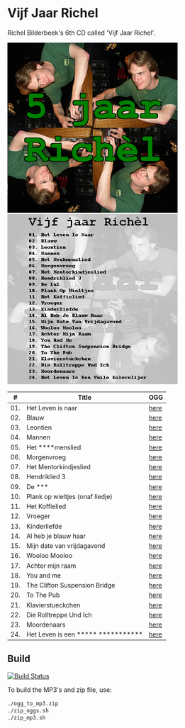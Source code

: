 # Vijf Jaar Richel

Richel Bilderbeek's 6th CD called 'Vijf Jaar Richel'.

![Cover art front](CD06_CoverartFront.png)
![Cover art back](CD06_CoverartBack.png)

| # | Title | OGG |
| --- | --- | --- |
| 01. | Het Leven is naar | [here](CD06_01HetLevenIsNaar20070120.ogg) |
| 02. | Blauw | [here](CD06_02Blauw20060902.ogg) |
| 03. | Leontien | [here](CD06_03Leontien.ogg) |
| 04. | Mannen | [here](CD06_04Mannen.ogg) |
| 05. | Het ****menslied | [here](CD06_05HetNeukmenslied.ogg) |
| 06. | Morgenvroeg | [here](CD06_06Morgenvroeg20060812.ogg) |
| 07. | Het Mentorkindjeslied | [here](CD06_07HetMentorkindjeslied.ogg) |
| 08. | Hendriklied 3 | [here](CD06_08Hendriklied3_20060812.ogg) |
| 09. | De *** | [here](CD06_09DeLul20060902.ogg) |
| 10. | Plank op wieltjes (onaf liedje) | [here](CD06_10PlankOpWieltjes20060812.ogg) |
| 11. | Het Koffielied | [here](CD06_11HetKoffielied.ogg) |
| 12. | Vroeger | [here](CD06_12Vroeger.ogg) |
| 13. | Kinderliefde | [here](CD06_13Kinderliefde.ogg) |
| 14. | Al heb je blauw haar | [here](CD06_14AlHebJeBlauwHaar20060902.ogg) |
| 15. | Mijn date van vrijdagavond | [here](CD06_15MijnDateVanVrijdagavond20070717_2.ogg) |
| 16. | Wooloo Mooloo | [here](CD06_16WoolooMooloo20060902.ogg) |
| 17. | Achter mijn raam | [here](CD06_17AchterMijnRaam20060717_2.ogg) |
| 18. | You and me | [here](CD06_18YouAndMe.ogg) |
| 19. | The Clifton Suspension Bridge | [here](CD06_19TheCliftonSuspensionBridge.ogg) |
| 20. | To The Pub | [here](CD06_20ToThePub.ogg) |
| 21. | Klavierstueckchen | [here](CD06_21Klavierstueckchen.ogg) |
| 22. | Die Rolltreppe Und Ich | [here](CD06_22DieRolltreppeUndIch.ogg) |
| 23. | Moordenaars | [here](CD06_23Moordenaars.ogg) |
| 24. | Het Leven is een ***** *********** | [here](CD06_24HetLevenIsEenVuileKolerelijer.ogg) |

## Build

[![Build Status](https://travis-ci.org/richelbilderbeek/VijfJaarRichel.svg?branch=master)](https://travis-ci.org/richelbilderbeek/VijfJaarRichel)

To build the MP3's and zip file, use:

```
./ogg_to_mp3.zip
./zip_oggs.sh
./zip_mp3.sh
```


